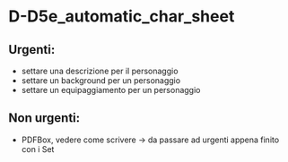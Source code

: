 # D-D5e_automatic_char_sheet

## Urgenti:
* settare una descrizione per il personaggio 
* settare un background per un personaggio
* settare un equipaggiamento per un personaggio
## Non urgenti:

* PDFBox, vedere come scrivere -> da passare ad urgenti appena finito con i Set 


